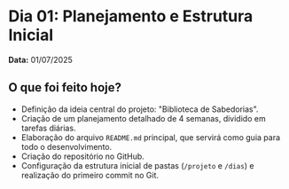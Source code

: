 # Dia 01: Planejamento e Estrutura Inicial

**Data:** 01/07/2025

## O que foi feito hoje?

- Definição da ideia central do projeto: "Biblioteca de Sabedorias".
- Criação de um planejamento detalhado de 4 semanas, dividido em tarefas diárias.
- Elaboração do arquivo `README.md` principal, que servirá como guia para todo o desenvolvimento.
- Criação do repositório no GitHub.
- Configuração da estrutura inicial de pastas (`/projeto` e `/dias`) e realização do primeiro commit no Git.